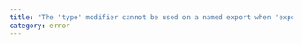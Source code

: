 ```yaml
---
title: "The 'type' modifier cannot be used on a named export when 'export type' is used on its export statement."
category: error
---
```

